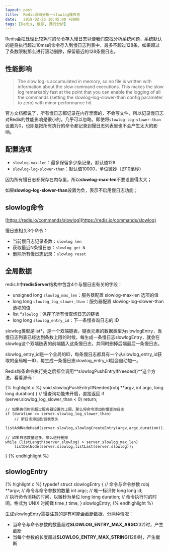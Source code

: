 ```yaml
---
layout: post
title:  Redis源码分析－slowlog慢日志
date:   2019-02-26 10:45:00 +0800
tags: [Redis, 缓存, 源码分析]
---
```


Redis会把处理比较耗时的命令存入慢日志以便我们查找分析系统问题，系统默认的是将执行超过10ms的命令存入到慢日志列表中，最多不超过128条，如果超过了条数限制那么进行滚动删除，保留最近的128条慢日志。

## 性能影响

> The slow log is accumulated in memory, so no file is written with information about the slow command executions. This makes the slow log remarkably fast at the point that you can enable the logging of all the commands (setting the slowlog-log-slower-than config parameter to zero) with minor performance hit.

官方文档都说了，所有慢日志都记录在内存里面的，不会写文件，所以记录慢日志对Redis的性能影响是很小的，几乎可以忽略。即使将`slowlog-log-slower-than`设置为0，也即是把所有执行的命令都记录到慢日志列表里也不会产生太大的影响。

## 配置选项

* `slowlog-max-len`：最多保留多少条记录，默认值128
* `slowlog-log-slower-than`：默认值10000，单位微妙（即10毫秒）

因为所有慢日志都保存在内存里，所以**slowlog-max-len**不要设置得太大；

如果**slowlog-log-slower-than**设置为负，表示不启用慢日志功能；

## slowlog命令

[https://redis.io/commands/slowlog](https://redis.io/commands/slowlog) 

慢日志相关3个命令：
* 当前慢日志记录条数：`slowlog len`
* 获取最近N条慢日志：`slowlog get N`
* 删除所有慢日志记录：`slowlog reset`

## 全局数据

redis.h中**redisServer**结构中包含4个与慢日志有关的字段：

* unsigned long `slowlog_max_len`：服务器配置 slowlog-max-len 选项的值
* long long `slowlog_log_slower_than`：服务器配置 slowlog-log-slower-than 选项的值
* list *`slowlog`：保存了所有慢查询日志的链表
* long long `slowlog_entry_id`：下一条慢查询日志的 ID

slowlog类型是list*，是一个双端链表，链表元素的数据类型为slowlogEntry，当慢日志列表已经达到条数上限的时候，每生成一条慢日志slowlogEntry，就会在slowlog这个双端链表的前端插入这条慢日志，并同时删掉后端最后一条慢日志。

slowlog_entry_id是一个全局的ID，每条慢日志都具有一个从slowlog_entry_id获取的全局唯一ID，每生成一条慢日志slowlog_entry_id就会自动加一。

Redis每条命令执行完之后都会调用**slowlogPushEntryIfNeeded()**这个方法，看看源码：

{% highlight c %}
void slowlogPushEntryIfNeeded(robj **argv, int argc, long long duration) {
    // 慢查询功能未开启，直接返回
    if (server.slowlog_log_slower_than < 0) return; 

    // 如果执行时间超过服务器设置的上限，那么将命令添加到慢查询日志
    if (duration >= server.slowlog_log_slower_than)
        // 新日志添加到链表表头
        listAddNodeHead(server.slowlog,slowlogCreateEntry(argv,argc,duration));

    // 如果日志数量过多，那么进行删除
    while (listLength(server.slowlog) > server.slowlog_max_len)
        listDelNode(server.slowlog,listLast(server.slowlog));
}
{% endhighlight %}


## slowlogEntry

{% highlight c %}
typedef struct slowlogEntry {
    // 命令与命令参数
    robj **argv;
    // 命令与命令参数的数量
    int argc;
    // 唯一标识符
    long long id;  
    // 执行命令消耗的时间，以微秒为单位
    long long duration; 
    // 命令执行时的时间，格式为 UNIX 时间戳
    time_t time; 
} slowlogEntry;
{% endhighlight %}

生成slowlogEntry需要注意的是有可能会截断数据，分两种情况：
- 当命令与命令参数的数量超过**SLOWLOG_ENTRY_MAX_ARGC**(32)时，产生截断
- 当每个参数的长度超过**SLOWLOG_ENTRY_MAX_STRING**(128)时，产生截断
